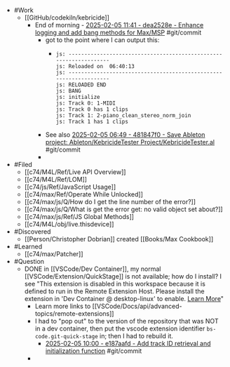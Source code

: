 - #Work
	- [[GitHub/codekiln/kebricide]]
		- End of morning - [2025-02-05 11:41 - dea2528e - Enhance logging and add bang methods for Max/MSP](https://github.com/codekiln/kebricide/commit/dea2528e) #git/commit
			- got to the point where I can output this:
				- ```
				  js: ------------------------------------------------------------------   
				  js: Reloaded on  06:40:13   
				  js: ------------------------------------------------------------------   
				  js: RELOADED END   
				  js: BANG   
				  js: initialize   
				  js: Track 0: 1-MIDI   
				  js: Track 0 has 1 clips   
				  js: Track 1: 2-piano_clean_stereo_norm_join   
				  js: Track 1 has 1 clips   
				  
				  ```
			- See also [2025-02-05 06:49 - 481847f0 - Save Ableton project: Ableton/KebricideTester Project/KebricideTester.al](https://github.com/codekiln/give-care-album/commit/481847f0) #git/commit
			-
- #Filed
	- [[c74/M4L/Ref/Live API Overview]]
	- [[c74/M4L/Ref/LOM]]
	- [[c74/js/Ref/JavaScript Usage]]
	- [[c74/max/Ref/Operate While Unlocked]]
	- [[c74/max/js/Q/How do I get the line number of the error?]]
	- [[c74/max/js/Q/What is get the error get: no valid object set about?]]
	- [[c74/max/js/Ref/JS Global Methods]]
	- [[c74/M4L/obj/live.thisdevice]]
- #Discovered
	- [[Person/Christopher Dobrian]] created [[Books/Max Cookbook]]
- #Learned
	- [[c74/max/Patcher]]
- #Question
	- DONE in [[VSCode/Dev Container]], my normal [[VSCode/Extension/QuickStage]] is not available; how do I install?  I see "This extension is disabled in this workspace because it is defined to run in the Remote Extension Host. Please install the extension in 'Dev Container @ desktop-linux' to enable. [Learn More](vscode-file://vscode-app/Applications/Cursor.app/Contents/Resources/app/out/vs/code/electron-sandbox/workbench/workbench.html)"
		- Learn more links to [[VSCode/Docs/api/advanced-topics/remote-extensions]]
		- I had to "pop out" to the version of the repository that was NOT in a dev container, then put the vscode extension identifier `bs-code.git-quick-stage` in; then I had to rebuild it.
			- [2025-02-05 10:00 - e187aafd - Add track ID retrieval and initialization function](https://github.com/codekiln/kebricide/commit/e187aafd) #git/commit
		-